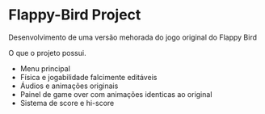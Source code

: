 # Flappy-Bird Project
Desenvolvimento de uma versão mehorada do jogo original do Flappy Bird

O que o projeto possui.

  - Menu principal
  - Física e jogabilidade falcimente editáveis
  - Áudios e animações originais
  - Painel de game over com animações identicas ao original
  - Sistema de score e hi-score
  
  
